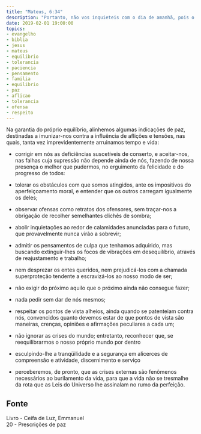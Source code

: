 ```yaml
---
title: "Mateus, 6:34"
description: "Portanto, não vos inquieteis com o dia de amanhã, pois o amanhã trará os seus cuidados..." - Jesus
date: 2019-02-01 19:00:00
topics: 
- evangelho
- biblia
- jesus
- mateus
- equilibrio
- tolerancia
- paciencia
- pensamento
- familia
- equilibrio
- paz
- aflicao
- tolerancia
- ofensa
- respeito
---
```


Na garantia do próprio equilíbrio, alinhemos algumas indicações de paz, destinadas a
imunizar-nos contra a influência de aflições e tensões, nas quais, tanta vez
imprevidentemente arruinamos tempo e vida:

- corrigir em nós as deficiências suscetíveis de conserto, e aceitar-nos, nas falhas cuja
supressão não depende ainda de nós, fazendo de nossa presença o melhor que pudermos,
no erguimento da felicidade e do progresso de todos:

- tolerar os obstáculos com que somos atingidos, ante os impositivos do aperfeiçoamento
moral, e entender que os outros carregam igualmente os deles;

- observar ofensas como retratos dos ofensores, sem traçar-nos a obrigação de recolher
semelhantes clichês de sombra;

- abolir inquietações ao redor de calamidades anunciadas para o futuro, que provavelmente
nunca virão a sobrevir;

- admitir os pensamentos de culpa que tenhamos adquirido, mas buscando extinguir-lhes os
focos de vibrações em desequilíbrio, através de reajustamento e trabalho;

- nem desprezar os entes queridos, nem prejudicá-los com a chamada superproteção
tendente a escravizá-los ao nosso modo de ser;

- não exigir do próximo aquilo que o próximo ainda não consegue fazer;

- nada pedir sem dar de nós mesmos;

- respeitar os pontos de vista alheios, ainda quando se patenteiam contra nós, convencidos
quanto devemos estar de que pontos de vista são maneiras, crenças, opiniões e afirmações
peculiares a cada um;

- não ignorar as crises do mundo; entretanto, reconhecer que, se reequilibrarmos o nosso
próprio mundo por dentro 

- esculpindo-lhe a tranqüilidade e a segurança em alicerces de compreensão e
atividade, discernimento e serviço 

- perceberemos, de pronto, que as crises externas são fenômenos necessários ao
burilamento da vida, para que a vida não se tresmalhe da rota que as Leis do
Universo lhe assinalam no rumo da perfeição.

## Fonte
Livro - Ceifa de Luz, Emmanuel  
20 - Prescrições de paz
